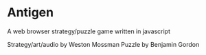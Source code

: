 Antigen
=======

A web browser strategy/puzzle game written in javascript

Strategy/art/audio by Weston Mossman
Puzzle by Benjamin Gordon
